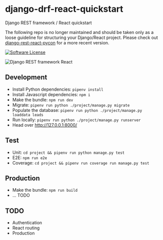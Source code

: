 # django-drf-react-quickstart
Django REST framework / React quickstart

The following repo is no longer maintained and should be taken only as a loose guideline for structuring your Django/React project. Please check out [django-rest-react-pycon](https://github.com/valentinogagliardi/django-rest-react-pycon) for a more recent version.

[![Software License](https://img.shields.io/badge/license-MIT-brightgreen.svg?style=flat)](LICENSE)

![Django REST framework React](https://www.valentinog.com/blog/wp-content/uploads/2018/01/django-rest-framework-react.png)

## Development

* Install Python dependencies: `pipenv install`
* Install Javascript dependencies: `npm i`
* Make the bundle: `npm run dev`
* Migrate: `pipenv run python ./project/manage.py migrate`
* Populate the database: `pipenv run python ./project/manage.py loaddata leads`
* Run locally: `pipenv run python ./project/manage.py runserver`
* Head over http://127.0.0.1:8000/

## Test

* Unit: `cd project && pipenv run python manage.py test`
* E2E: `npm run e2e`
* Coverage: `cd project && pipenv run coverage run manage.py test`

## Production

* Make the bundle: `npm run build`
* ... TODO

## TODO

* Authentication
* React routing
* Production


